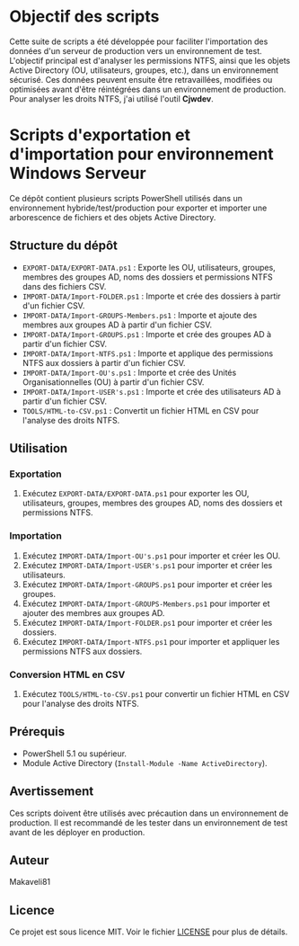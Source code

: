 # Objectif des scripts

Cette suite de scripts a été développée pour faciliter l'importation des données d'un serveur de production vers un environnement de test. L'objectif principal est d'analyser les permissions NTFS, ainsi que les objets Active Directory (OU, utilisateurs, groupes, etc.), dans un environnement sécurisé. Ces données peuvent ensuite être retravaillées, modifiées ou optimisées avant d'être réintégrées dans un environnement de production. Pour analyser les droits NTFS, j'ai utilisé l'outil **Cjwdev**.

# Scripts d'exportation et d'importation pour environnement Windows Serveur

Ce dépôt contient plusieurs scripts PowerShell utilisés dans un environnement hybride/test/production pour exporter et importer une arborescence de fichiers et des objets Active Directory.

## Structure du dépôt

- `EXPORT-DATA/EXPORT-DATA.ps1` : Exporte les OU, utilisateurs, groupes, membres des groupes AD, noms des dossiers et permissions NTFS dans des fichiers CSV.
- `IMPORT-DATA/Import-FOLDER.ps1` : Importe et crée des dossiers à partir d'un fichier CSV.
- `IMPORT-DATA/Import-GROUPS-Members.ps1` : Importe et ajoute des membres aux groupes AD à partir d'un fichier CSV.
- `IMPORT-DATA/Import-GROUPS.ps1` : Importe et crée des groupes AD à partir d'un fichier CSV.
- `IMPORT-DATA/Import-NTFS.ps1` : Importe et applique des permissions NTFS aux dossiers à partir d'un fichier CSV.
- `IMPORT-DATA/Import-OU's.ps1` : Importe et crée des Unités Organisationnelles (OU) à partir d'un fichier CSV.
- `IMPORT-DATA/Import-USER's.ps1` : Importe et crée des utilisateurs AD à partir d'un fichier CSV.
- `TOOLS/HTML-to-CSV.ps1` : Convertit un fichier HTML en CSV pour l'analyse des droits NTFS.

## Utilisation

### Exportation

1. Exécutez `EXPORT-DATA/EXPORT-DATA.ps1` pour exporter les OU, utilisateurs, groupes, membres des groupes AD, noms des dossiers et permissions NTFS.

### Importation

1. Exécutez `IMPORT-DATA/Import-OU's.ps1` pour importer et créer les OU.
2. Exécutez `IMPORT-DATA/Import-USER's.ps1` pour importer et créer les utilisateurs.
3. Exécutez `IMPORT-DATA/Import-GROUPS.ps1` pour importer et créer les groupes.
4. Exécutez `IMPORT-DATA/Import-GROUPS-Members.ps1` pour importer et ajouter des membres aux groupes AD.
5. Exécutez `IMPORT-DATA/Import-FOLDER.ps1` pour importer et créer les dossiers.
6. Exécutez `IMPORT-DATA/Import-NTFS.ps1` pour importer et appliquer les permissions NTFS aux dossiers.

### Conversion HTML en CSV

1. Exécutez `TOOLS/HTML-to-CSV.ps1` pour convertir un fichier HTML en CSV pour l'analyse des droits NTFS.

## Prérequis

- PowerShell 5.1 ou supérieur.
- Module Active Directory (`Install-Module -Name ActiveDirectory`).

## Avertissement

Ces scripts doivent être utilisés avec précaution dans un environnement de production. Il est recommandé de les tester dans un environnement de test avant de les déployer en production.

## Auteur

Makaveli81

## Licence

Ce projet est sous licence MIT. Voir le fichier [LICENSE](LICENSE) pour plus de détails.